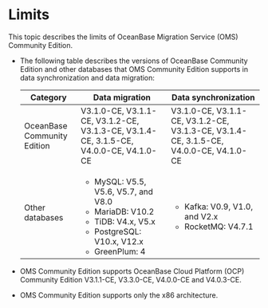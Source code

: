 # Limits

This topic describes the limits of OceanBase Migration Service (OMS) Community Edition.

* The following table describes the versions of OceanBase Community Edition and other databases that OMS Community Edition supports in data synchronization and data migration:

   | Category | Data migration | Data synchronization |
   |---------------|-------------------------------------------------------------------------------------------------------------------------------------------------------------------------------|---------------------------------------------------------------------------------------------------------------------------------------------------------------------------------------------------------------|
   | OceanBase Community Edition | V3.1.0-CE, V3.1.1-CE, V3.1.2-CE, V3.1.3-CE, V3.1.4-CE, 3.1.5-CE, V4.0.0-CE, V4.1.0-CE  |  V3.1.0-CE, V3.1.1-CE, V3.1.2-CE, V3.1.3-CE, V3.1.4-CE, 3.1.5-CE, V4.0.0-CE, V4.1.0-CE|
   | Other databases | <ul><li> MySQL: V5.5, V5.6, V5.7, and V8.0   <li> MariaDB: V10.2 <li>TiDB: V4.x, V5.x <li>PostgreSQL: V10.x, V12.x<li>GreenPlum: 4</li></ul> | <ul><li> Kafka: V0.9, V1.0, and V2.x   <li> RocketMQ: V4.7.1 |

* OMS Community Edition supports OceanBase Cloud Platform (OCP) Community Edition V3.1.1-CE, V3.3.0-CE, V4.0.0-CE and V4.0.3-CE.

* OMS Community Edition supports only the x86 architecture.
